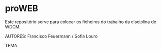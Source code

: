# proWEB
Este repositório serve para colocar os ficheiros do trabalho da disciplina de WDCM.

AUTORES: Francisco Feuermann / Sofia Louro

TEMA
